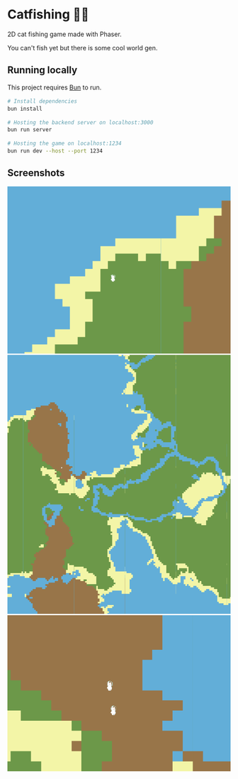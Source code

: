 # Catfishing 🎣😺

2D cat fishing game made with Phaser.

You can't fish yet but there is some cool world gen.


## Running locally 

This project requires [Bun](https://bun.sh/) to run.

```bash
# Install dependencies
bun install
```

```bash
# Hosting the backend server on localhost:3000
bun run server
```

```bash
# Hosting the game on localhost:1234
bun run dev --host --port 1234
```

## Screenshots

![alt](docs/a.png)
![alt](docs/b.png)
![alt](docs/c.png)